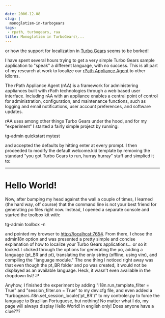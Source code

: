 ```yaml
---

date: 2006-12-08
slug: |
  monoglotism-in-turbogears
tags:
 - rpath, turbogears, raa
title: Monoglotism in TurboGears\...
---
```


or how the support for localization in [Turbo
Gears](http://www.turbogears.org/) seems to be borked!

I have spent several hours trying to get a very simple Turbo Gears
sample application to "speak" a different language, with no success.
This is all part of my research at work to localize our [rPath Appliance
Agent](http://wiki.rpath.com/wiki/rPathApplianceAgent:Including_rAA_with_an_Appliance)
to other idioms.

The rPath Appliance Agent (rAA) is a framework for administering
appliances built with rPath technologies through a web based user
interface. Including rAA with an appliance enables a central point of
control for administration, configuration, and maintenance functions,
such as logging and email notifications, user account preferences, and
software updates.

rAA uses among other things Turbo Gears under the hood, and for my
"experiment" I started a fairly simple project by running:

tg-admin quickstart mytest

and accepted the defaults by hitting enter at every prompt. I then
proceeded to modify the default welcome.kid template by removing the
standard "you got Turbo Gears to run, hurray hurray" stuff and simplied
it to:

------------------------------------------------------------------------

# Hello World!

Now, after bumping my head against the wall a couple of times, I learned
(the hard way, off course) that the command line is not your best friend
for generating po files right now. Instead, I opened a separate console
and started the toolbox kit with:

tg-admin toolbox -n

and pointed my browser to <http://localhost:7654>. From there, I chose
the admin18n option and was presented a pretty simple and concise
explanation of how to localize your Turbo Gears applications... or so it
looked. I clicked through the options for generating the po, adding a
language (pt_BR and pt), translating the only string (offline, using
vim), and compiling the "language module." The one thing I noticed right
away was that even though the pt_BR folder and po was created, it would
not be displayed as an available language. Heck, it wasn't even
available in the dropdown list! :P

Anyhow, I finished the experiment by adding "i18n.run_template_filter =
True" and "session_filter.on = True" to my dev.cfg file, and even added
a "turbogears.i18n.set_session_locale('pt_BR')" to my controler.py to
force the language to Brazilian Portuguese, but nothing! No matter what
I do, my page will always display Hello World! in english only! Does
anyone have a clue???
